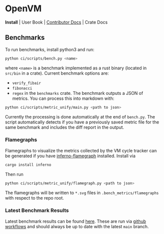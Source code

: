 # OpenVM

**Install**
| User Book
| [Contributor Docs](./docs)
| Crate Docs

## Benchmarks

To run benchmarks, install python3 and run:

```bash
python ci/scripts/bench.py <name>
```

where `<name>` is a benchmark implemented as a rust binary (located in `src/bin` in a crate). Current benchmark options are:

- `verify_fibair`
- `fibonacci`
- `regex`
  in the `benchmarks` crate.
  The benchmark outputs a JSON of metrics. You can process this into markdown with:

```bash
python ci/scripts/metric_unify/main.py <path to json>
```

Currently the processing is done automatically at the end of `bench.py`. The script automatically detects if you have a previously saved metric file for the same benchmark and includes the diff report in the output.

### Flamegraphs

Flamegraphs to visualize the metrics collected by the VM cycle tracker can be generated if you have [inferno-flamegraph](https://crates.io/crates/inferno) installed. Install via

```bash
cargo install inferno
```

Then run

```bash
python ci/scripts/metric_unify/flamegraph.py <path to json>
```

The flamegraphs will be written to `*.svg` files in `.bench_metrics/flamegraphs` with respect to the repo root.

### Latest Benchmark Results

Latest benchmark results can be found [here](https://github.com/axiom-crypto/afs-prototype/blob/gh-pages/index.md).
These are run via [github workflows](./.github/workflows/benchmark-call.yml) and should always be up to date with the latest `main` branch.
